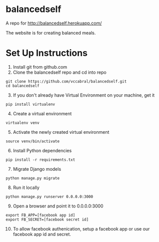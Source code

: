 # balancedself
A repo for http://balancedself.herokuapp.com/

The website is for creating balanced meals.

# Set Up Instructions
1) Install git from github.com
2) Clone the balancedself repo and cd into repo
```
git clone https://github.com/vccabral/balancedself.git
cd balancedself
```
3) If you don't already have Virtual Environment on your machine, get it
```
pip install virtualenv
```
4) Create a virtual environment
```
virtualenv venv
```
5) Activate the newly created virtual environment
```
source venv/bin/activate
```
6) Install Python dependencies
```
pip install -r requirements.txt
```
7) Migrate Django models
```
python manage.py migrate
```
8) Run it locally
```
python manage.py runserver 0.0.0.0:3000
```
9) Open a browser and point it to 0.0.0.0:3000
```
export FB_APP=[facebook app id]
export FB_SECRET=[facebook secret id]
```
10) To allow facebook authenication, setup a facebook app or use our facebook app id and secret.

